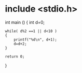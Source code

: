 # include <stdio.h>

int main ()
{
	int d=0;
	
	while( d%2 ==1 || d<10 )
	{
		printf("%d\n", d+1);
		d=d+2;
	}

	return 0; 
}
